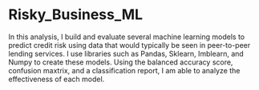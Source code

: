 # Risky_Business_ML

In this analysis, I build and evaluate several machine learning models to predict credit risk using data that would typically be seen in peer-to-peer lending services. I use libraries such as Pandas, Sklearn, Imblearn, and Numpy to create these models. Using the balanced accuracy score, confusion maxtrix, and a classification report, I am able to analyze the effectiveness of each model.